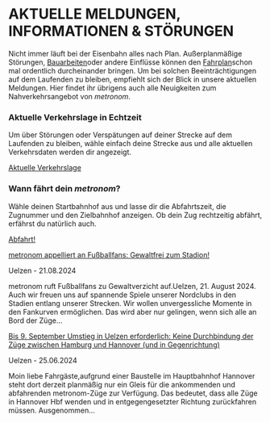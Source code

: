 AKTUELLE MELDUNGEN, INFORMATIONEN & STÖRUNGEN
==========

Nicht immer läuft bei der Eisenbahn alles nach Plan. Außerplanmäßige Störungen, [Bauarbeiten](https://www.der-metronom.de/fahrplan/baustellen-uebersicht/)oder andere Einflüsse können den [Fahrplan](https://www.der-metronom.de/fahrplan/regelfahrplan/)schon mal ordentlich durcheinander bringen. Um bei solchen Beeinträchtigungen auf dem Laufenden zu bleiben, empfiehlt sich der Blick in unsere aktuellen Meldungen. Hier findet ihr übrigens auch alle Neuigkeiten zum Nahverkehrsangebot von *metronom*.

### Aktuelle Verkehrslage in Echtzeit ###

Um über Störungen oder Verspätungen auf deiner Strecke auf dem Laufenden zu bleiben, wähle einfach deine Strecke aus und alle aktuellen Verkehrsdaten werden dir angezeigt.

[Aktuelle Verkehrslage](https://www.der-metronom.de/fahrplan/aktuelle-verkehrslage/)

### Wann fährt dein *metronom*? ###

Wähle deinen Startbahnhof aus und lasse dir die Abfahrtszeit, die Zugnummer und den Zielbahnhof anzeigen. Ob dein Zug rechtzeitig abfährt, erfährst du natürlich auch.

[Abfahrt!](https://www.der-metronom.de/fahrplan/wann-faehrt-mein-metronom/)

[metronom appelliert an Fußballfans: Gewaltfrei zum Stadion!](https://www.der-metronom.de/aktuell/metronom-appelliert-an-fussballfans-gewaltfrei-zum-stadion/)

 Uelzen - 21.08.2024

metronom ruft Fußballfans zu Gewaltverzicht auf.Uelzen, 21. August 2024. Auch wir freuen uns auf spannende Spiele unserer Nordclubs in den Stadien entlang unserer Strecken. Wir wollen unvergessliche Momente in den Fankurven ermöglichen. Das wird aber nur gelingen, wenn sich alle an Bord der Züge...

[Bis 9. September Umstieg in Uelzen erforderlich: Keine Durchbindung der Züge zwischen Hamburg und Hannover (und in Gegenrichtung)](https://www.der-metronom.de/aktuell/bis-9-september-umstieg-in-uelzen-erforderlich-keine-durchbindung-der-zuege-zwischen-hamburg-und-hannover-und-in-gegenrichtung/)

 Uelzen - 25.06.2024

Moin liebe Fahrgäste,aufgrund einer Baustelle im Hauptbahnhof Hannover steht dort derzeit planmäßig nur ein Gleis für die ankommenden und abfahrenden metronom-Züge zur Verfügung. Das bedeutet, dass alle Züge in Hannover Hbf wenden und in entgegengesetzter Richtung zurückfahren müssen. Ausgenommen...
